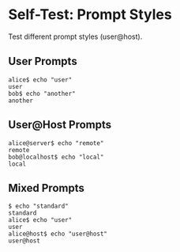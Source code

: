 # Self-Test: Prompt Styles

Test different prompt styles (user@host).

## User Prompts

```console
alice$ echo "user"
user
bob$ echo "another"
another
```

## User@Host Prompts

```console
alice@server$ echo "remote"
remote
bob@localhost$ echo "local"
local
```

## Mixed Prompts

```console
$ echo "standard"
standard
alice$ echo "user"
user
alice@host$ echo "user@host"
user@host
```
